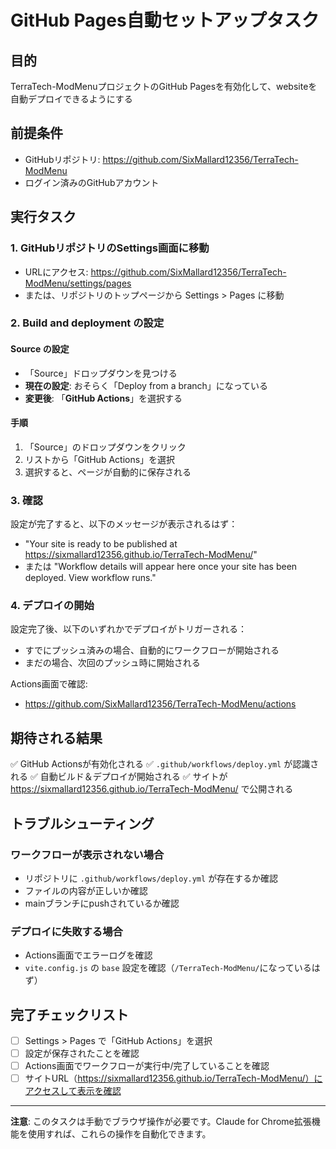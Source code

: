 # GitHub Pages自動セットアップタスク

## 目的
TerraTech-ModMenuプロジェクトのGitHub Pagesを有効化して、websiteを自動デプロイできるようにする

## 前提条件
- GitHubリポジトリ: https://github.com/SixMallard12356/TerraTech-ModMenu
- ログイン済みのGitHubアカウント

## 実行タスク

### 1. GitHubリポジトリのSettings画面に移動
- URLにアクセス: https://github.com/SixMallard12356/TerraTech-ModMenu/settings/pages
- または、リポジトリのトップページから Settings > Pages に移動

### 2. Build and deployment の設定

#### Source の設定
- 「Source」ドロップダウンを見つける
- **現在の設定**: おそらく「Deploy from a branch」になっている
- **変更後**: 「**GitHub Actions**」を選択する

#### 手順
1. 「Source」のドロップダウンをクリック
2. リストから「GitHub Actions」を選択
3. 選択すると、ページが自動的に保存される

### 3. 確認

設定が完了すると、以下のメッセージが表示されるはず：
- "Your site is ready to be published at https://sixmallard12356.github.io/TerraTech-ModMenu/"
- または "Workflow details will appear here once your site has been deployed. View workflow runs."

### 4. デプロイの開始

設定完了後、以下のいずれかでデプロイがトリガーされる：
- すでにプッシュ済みの場合、自動的にワークフローが開始される
- まだの場合、次回のプッシュ時に開始される

Actions画面で確認:
- https://github.com/SixMallard12356/TerraTech-ModMenu/actions

## 期待される結果

✅ GitHub Actionsが有効化される
✅ `.github/workflows/deploy.yml` が認識される
✅ 自動ビルド＆デプロイが開始される
✅ サイトが https://sixmallard12356.github.io/TerraTech-ModMenu/ で公開される

## トラブルシューティング

### ワークフローが表示されない場合
- リポジトリに `.github/workflows/deploy.yml` が存在するか確認
- ファイルの内容が正しいか確認
- mainブランチにpushされているか確認

### デプロイに失敗する場合
- Actions画面でエラーログを確認
- `vite.config.js` の `base` 設定を確認（`/TerraTech-ModMenu/`になっているはず）

## 完了チェックリスト

- [ ] Settings > Pages で「GitHub Actions」を選択
- [ ] 設定が保存されたことを確認
- [ ] Actions画面でワークフローが実行中/完了していることを確認
- [ ] サイトURL（https://sixmallard12356.github.io/TerraTech-ModMenu/）にアクセスして表示を確認

---

**注意**: このタスクは手動でブラウザ操作が必要です。Claude for Chrome拡張機能を使用すれば、これらの操作を自動化できます。
